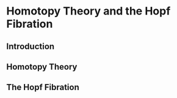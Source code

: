 # Homotopy Theory and the Hopf Fibration

## Introduction

## Homotopy Theory

## The Hopf Fibration
